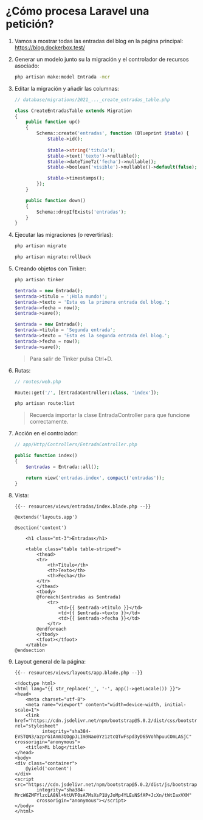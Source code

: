 # ¿Cómo procesa Laravel una petición?

1. Vamos a mostrar todas las entradas del blog en la página principal: https://blog.dockerbox.test/

2. Generar un modelo junto su la migración y el controlador de recursos asociado:

    ```bash
    php artisan make:model Entrada -mcr
    ```

3. Editar la migración y añadir las columnas:

    ```php
    // database/migrations/2021_..._create_entradas_table.php

    class CreateEntradasTable extends Migration
    {
        public function up()
        {
            Schema::create('entradas', function (Blueprint $table) {
                $table->id();
                
                $table->string('titulo');
                $table->text('texto')->nullable();
                $table->dateTimeTz('fecha')->nullable();
                $table->boolean('visible')->nullable()->default(false);

                $table->timestamps();
            });
        }
    
        public function down()
        {
            Schema::dropIfExists('entradas');
        }
    }
    ```

4. Ejecutar las migraciones (o revertirlas):

    ```bash
    php artisan migrate
    ```

    ```bash
    php artisan migrate:rollback
    ```

5. Creando objetos con Tinker:

    ```bash
    php artisan tinker
    ```

    ```php
    $entrada = new Entrada();
    $entrada->titulo = '¡Hola mundo!';
    $entrada->texto = 'Esta es la primera entrada del blog.';
    $entrada->fecha = now();
    $entrada->save();
    ```

    ```php
    $entrada = new Entrada();
    $entrada->titulo = 'Segunda entrada';
    $entrada->texto = 'Esta es la segunda entrada del blog.';
    $entrada->fecha = now();
    $entrada->save();
    ```

   > Para salir de Tinker pulsa Ctrl+D.

6. Rutas:

    ```php
    // routes/web.php
    
    Route::get('/', [EntradaController::class, 'index']);
    ```

    ```bash
    php artisan route:list
    ```

   > Recuerda importar la clase EntradaController para que funcione correctamente.

7. Acción en el controlador:

    ```php
    // app/Http/Controllers/EntradaController.php
    
    public function index()
    {
        $entradas = Entrada::all();

        return view('entradas.index', compact('entradas'));
    }
    ```

8. Vista:

    ```blade
    {{-- resources/views/entradas/index.blade.php --}}
    
    @extends('layouts.app')
    
    @section('content')
    
        <h1 class="mt-3">Entradas</h1>
    
        <table class="table table-striped">
            <thead>
            <tr>
                <th>Título</th>
                <th>Texto</th>
                <th>Fecha</th>
            </tr>
            </thead>
            <tbody>
            @foreach($entradas as $entrada)
                <tr>
                    <td>{{ $entrada->titulo }}</td>
                    <td>{{ $entrada->texto }}</td>
                    <td>{{ $entrada->fecha }}</td>
                </tr>
            @endforeach
            </tbody>
            <tfoot></tfoot>
        </table>
    @endsection
    ```

9. Layout general de la página:

    ```blade
    {{-- resources/views/layouts/app.blade.php --}}
    
    <!doctype html>
    <html lang="{{ str_replace('_', '-', app()->getLocale()) }}">
    <head>
        <meta charset="utf-8">
        <meta name="viewport" content="width=device-width, initial-scale=1">
        <link href="https://cdn.jsdelivr.net/npm/bootstrap@5.0.2/dist/css/bootstrap.min.css" rel="stylesheet"
              integrity="sha384-EVSTQN3/azprG1Anm3QDgpJLIm9Nao0Yz1ztcQTwFspd3yD65VohhpuuCOmLASjC" crossorigin="anonymous">
        <title>Mi blog</title>
    </head>
    <body>
    <div class="container">
        @yield('content')
    </div>
    <script src="https://cdn.jsdelivr.net/npm/bootstrap@5.0.2/dist/js/bootstrap.bundle.min.js"
            integrity="sha384-MrcW6ZMFYlzcLA8Nl+NtUVF0sA7MsXsP1UyJoMp4YLEuNSfAP+JcXn/tWtIaxVXM"
            crossorigin="anonymous"></script>
    </body>
    </html>
    ```
